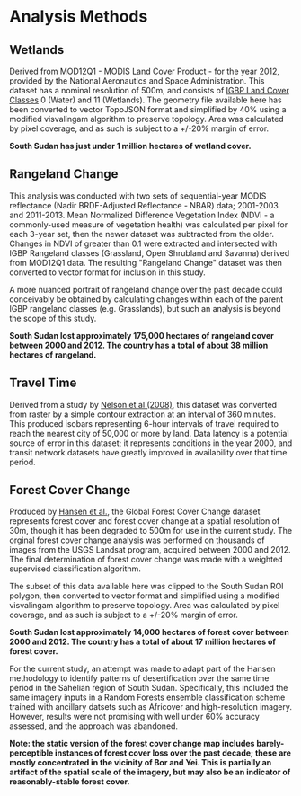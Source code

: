 # Analysis Methods

## Wetlands
Derived from MOD12Q1 - MODIS Land Cover Product - for the year 2012, provided by the National Aeronautics and Space Administration. This dataset has a nominal resolution of 500m, and consists of [IGBP Land Cover Classes](https://lpdaac.usgs.gov/products/modis_products_table/mcd12q1) 0 (Water) and 11 (Wetlands). The geometry file available here has been converted to vector TopoJSON format and simplified by 40% using a modified visvalingam algorithm to preserve topology. Area was calculated by pixel coverage, and as such is subject to a +/-20% margin of error.

__South Sudan has just under 1 million hectares of wetland cover.__


## Rangeland Change
This analysis was conducted with two sets of sequential-year MODIS reflectance (Nadir BRDF-Adjusted Reflectance - NBAR) data; 2001-2003 and 2011-2013. Mean Normalized Difference Vegetation Index (NDVI - a commonly-used measure of vegetation health) was calculated per pixel for each 3-year set, then the newer dataset was subtracted from the older. Changes in NDVI of greater than 0.1 were extracted and intersected with IGBP Rangeland classes (Grassland, Open Shrubland and Savanna) derived from MOD12Q1 data. The resulting "Rangeland Change" dataset was then converted to vector format for inclusion in this study.

A more nuanced portrait of rangeland change over the past decade could conceivably be obtained by calculating changes within each of the parent IGBP rangeland classes (e.g. Grasslands), but such an analysis is beyond the scope of this study.

__South Sudan lost approximately 175,000 hectares of rangeland cover between 2000 and 2012. The country has a total of about 38 million hectares of rangeland.__

## Travel Time
Derived from a study by [Nelson et al (2008)](http://bioval.jrc.ec.europa.eu/products/gam/index.htm), this dataset was converted from raster by a simple contour extraction at an interval of 360 minutes. This produced isobars representing 6-hour intervals of travel required to reach the nearest city of 50,000 or more by land. Data latency is a potential source of error in this dataset; it represents conditions in the year 2000, and transit network datasets have greatly improved in availability over that time period.

## Forest Cover Change
Produced by [Hansen et al.](http://www.sciencemag.org/content/342/6160/850), the Global Forest Cover Change dataset represents forest cover and forest cover change at a spatial resolution of 30m, though it has been degraded to 500m for use in the current study. The orginal forest cover change analysis was performed on thousands of images from the USGS Landsat program, acquired between 2000 and 2012. The final determination of forest cover change was made with a weighted supervised classification algorithm.

The subset of this data available here was clipped to the South Sudan ROI polygon, then converted to vector format and simplified using a modified visvalingam algorithm to preserve topology. Area was calculated by pixel coverage, and as such is subject to a +/-20% margin of error.

__South Sudan lost approximately 14,000 hectares of forest cover between 2000 and 2012. The country has a total of about 17 million hectares of forest cover.__

For the current study, an attempt was made to adapt part of the Hansen methodology to identify patterns of desertification over the same time period in the Sahelian region of South Sudan. Specifically, this included the same imagery inputs in a Random Forests ensemble classification scheme trained with ancillary datsets such as Africover and high-resolution imagery. However, results were not promising with well under 60% accuracy assessed, and the approach was abandoned.

__Note: the static version of the forest cover change map includes barely-perceptible instances of forest cover loss over the past decade; these are mostly concentrated in the vicinity of Bor and Yei. This is partially an artifact of the spatial scale of the imagery, but may also be an indicator of reasonably-stable forest cover.__
